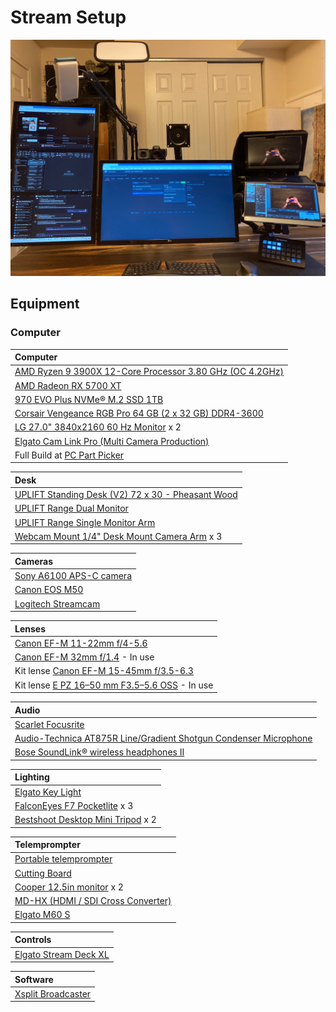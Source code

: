 # Stream Setup
![Stream Setup Picture](./img/setup.jpg)


## Equipment

### Computer

| Computer |
| :-- |
| [AMD Ryzen 9 3900X 12-Core Processor 3.80 GHz (OC 4.2GHz)](https://www.amd.com/en/products/cpu/amd-ryzen-9-3900x) |
| [AMD Radeon RX 5700 XT](https://www.amd.com/en/products/graphics/amd-radeon-rx-5700-xt) |
| [970 EVO Plus NVMe® M.2 SSD 1TB](https://www.samsung.com/us/computing/memory-storage/solid-state-drives/ssd-970-evo-plus-nvme-m-2-1-tb-mz-v7s1t0b-am/)|
| [Corsair Vengeance RGB Pro 64 GB (2 x 32 GB) DDR4-3600](https://www.corsair.com/us/en/Categories/Products/Memory/Vengeance-PRO-RGB-Black/p/CMW64GX4M2D3000C16) |
| [LG 27.0" 3840x2160 60 Hz Monitor](https://www.lg.com/us/monitors/lg-27UD58-B-4k-uhd-led-monitor?gclid=CjwKCAiAtdGNBhAmEiwAWxGcUo2IR5sVHlIPMTEPoXTwevUBt9UthLmgDUK_gfOmR8YDhyn1H70VRxoCILUQAvD_BwE&gclsrc=aw.ds) x 2 |
| [Elgato Cam Link Pro (Multi Camera Production)](https://www.elgato.com/en/cam-link-pro) |
| Full Build at [PC Part Picker](https://pcpartpicker.com/list/rcCzmk) |

| Desk |
| :-- |
| [UPLIFT Standing Desk (V2) 72 x 30 - Pheasant Wood](https://www.upliftdesk.com/uplift-v2-standing-desk-v2-or-v2-commercial/)|
| [UPLIFT Range Dual Monitor](https://www.upliftdesk.com/range-dual-monitor-arm-uplift-desk/)|
| [UPLIFT Range Single Monitor Arm](https://www.upliftdesk.com/range-single-monitor-arm-uplift-desk/)
| [Webcam Mount 1/4" Desk Mount Camera Arm]() x 3 |


| Cameras |
| :-- |
|[Sony A6100 APS-C camera](https://www.sony.com/tz/electronics/interchangeable-lens-cameras/ilce-6100)|
|[Canon EOS M50](https://www.usa.canon.com/internet/portal/us/home/products/details/cameras/support-dslr/eos-50d/eos-50d) 
|[Logitech Streamcam](https://www.logitech.com/en-us/products/webcams/streamcam.960-001289.html?irclickid=2h%3AX6t2QjxyITbvyo0WQI33oUkBSogwlRRdGx00&utm_source=radius&utm_medium=affiliate&irgwc=1)|

| Lenses |
| :-- |
| [Canon EF-M 11-22mm f/4-5.6](https://www.usa.canon.com/internet/portal/us/home/products/details/lenses/ef/wide-angle/ef-m-11-22mm-f-4-5-6-is-stm/ef-m-11-22mm-f4-5-6-is-stm)|
| [Canon EF-M 32mm f/1.4](https://www.usa.canon.com/internet/portal/us/home/products/details/lenses/ef/standard-medium-telephoto/ef-m-32mm-f-1-4-stm) - In use |
|  Kit lense [Canon EF-M 15-45mm f/3.5-6.3](https://www.usa.canon.com/internet/portal/us/home/products/details/lenses/ef/standard-zoom/ef-m-15-45mm-is-stm) |
| Kit lense [E PZ 16–50 mm F3.5–5.6 OSS](https://electronics.sony.com/imaging/lenses/aps-c-e-mount/p/selp1650) - In use |


| Audio |
| :-- |
| [Scarlet Focusrite](https://focusrite.com/en/audio-interface/scarlett/scarlett-solo) |
|[Audio-Technica AT875R Line/Gradient Shotgun Condenser Microphone](https://www.audio-technica.com/en-gb/at875r)|
| [Bose SoundLink® wireless headphones II](https://www.bose.com/en_us/products/headphones/over_ear_headphones/soundlink-around-ear-wireless-headphones-ii.html#v=soundlink_ae_headphones_ii_black) | 


| Lighting |
| :-- |
| [Elgato Key Light](https://www.elgato.com/en/key-light)|
| [FalconEyes F7 Pocketlite](https://www.falconeyeshk.com/product-page/pockelite-f7) x 3 |
| [Bestshoot Desktop Mini Tripod]() x 2|

| Telemprompter|
| :-- |
| [Portable telemprompter]() |
| [Cutting Board]() |
| [Cooper 12.5in monitor](https://www.cocopar.net/details?product_id=59) x 2 |
| [MD-HX (HDMI / SDI Cross Converter)](https://decimator.com/Products/MiniConverters/MD-HX/MD-HX.html)|
| [Elgato M60 S](https://www.elgato.com/en/game-capture-hd60-s) |

| Controls |
| :-- |
| [Elgato Stream Deck XL](https://www.elgato.com/en/stream-deck-xl) |

| Software |
| :-- |
| [Xsplit Broadcaster](https://www.xsplit.com/broadcaster) |